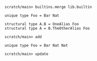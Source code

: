 ``` ucm :hide
scratch/main> builtins.merge lib.builtin
```

``` unison
unique type Foo = Bar Nat

structural type A.B = OneAlias Foo
structural type A = B.TheOtherAlias Foo
```

``` ucm
scratch/main> add
```

``` unison
unique type Foo = Bar Nat Nat
```

``` ucm :error
scratch/main> update
```
